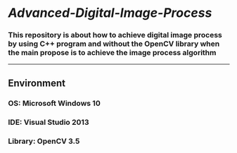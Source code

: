 # *Advanced-Digital-Image-Process*

### This repository is about how to achieve digital image process by using C++ program and without the OpenCV library when the main propose is to achieve the image process algorithm
---
## Environment
### OS:      Microsoft Windows 10
### IDE:     Visual Studio 2013
### Library: OpenCV 3.5
